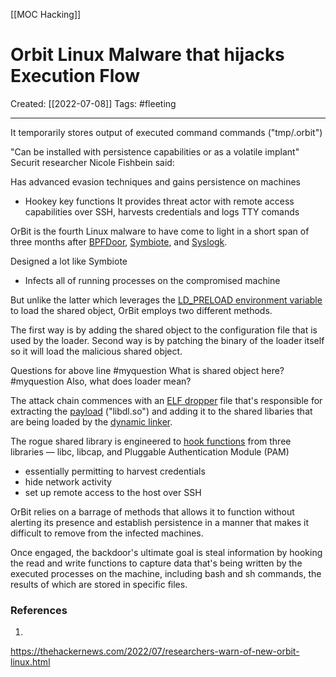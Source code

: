 [[MOC Hacking]]

# Orbit Linux Malware that hijacks Execution Flow
Created:  [[2022-07-08]]
Tags: #fleeting 

---
It temporarily stores output of executed command commands ("tmp/.orbit")

"Can be installed with persistence capabilities or as a volatile implant"
Securit researcher Nicole Fishbein said:

Has advanced evasion techniques and gains persistence on machines
- Hookey key functions
It provides threat actor with remote access capabilities over SSH, harvests credentials and logs TTY comands


OrBit is the fourth Linux malware to have come to light in a short span of three months after [BPFDoor](https://thehackernews.com/2022/06/quick-and-simple-bpfdoor-explained.html), [Symbiote](https://thehackernews.com/2022/06/symbiote-stealthy-linux-malware.html), and [Syslogk](https://thehackernews.com/2022/06/new-syslogk-linux-rootkit-lets.html).

Designed a lot like Symbiote
- Infects all of running processes on the compromised machine

But unlike the latter which leverages the [LD_PRELOAD environment variable](https://help.ubuntu.com/community/EnvironmentVariables) to load the shared object, OrBit employs two different methods.



The first way is by adding the shared object to the configuration file that is used by the loader. Second way is by patching the binary of the loader itself so it will load the malicious shared object.

Questions for above line
#myquestion What is shared object here?
#myquestion Also, what does loader mean?

The attack chain commences with an [ELF dropper](https://www.virustotal.com/gui/file/f1612924814ac73339f777b48b0de28b716d606e142d4d3f4308ec648e3f56c8) file that's responsible for extracting the [payload](https://www.virustotal.com/gui/file/40b5127c8cf9d6bec4dbeb61ba766a95c7b2d0cafafcb82ede5a3a679a3e3020) ("libdl.so") and adding it to the shared libaries that are being loaded by the [dynamic linker](https://en.wikipedia.org/wiki/Dynamic_linker).

The rogue shared library is engineered to [hook functions](https://www.netspi.com/blog/technical/network-penetration-testing/function-hooking-part-i-hooking-shared-library-function-calls-in-linux/) from three libraries — libc, libcap, and Pluggable Authentication Module (PAM)
- essentially permitting to harvest credentials
- hide network activity
- set up remote access to the host over SSH

OrBit relies on a barrage of methods that allows it to function without alerting its presence and establish persistence in a manner that makes it difficult to remove from the infected machines.


Once engaged, the backdoor's 
ultimate goal is steal information by hooking the read and write functions to capture data that's being written by the executed processes on the machine, including bash and sh commands, the results of which are stored in specific files.













### References
1. 
https://thehackernews.com/2022/07/researchers-warn-of-new-orbit-linux.html